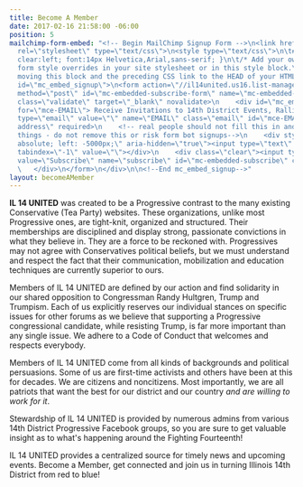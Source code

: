 ```yaml
---
title: Become A Member
date: 2017-02-16 21:58:00 -06:00
position: 5
mailchimp-form-embed: "<!-- Begin MailChimp Signup Form -->\n<link href=\"//cdn-images.mailchimp.com/embedcode/slim-10_7.css\"
  rel=\"stylesheet\" type=\"text/css\">\n<style type=\"text/css\">\n\t#mc_embed_signup{background:#fff;
  clear:left; font:14px Helvetica,Arial,sans-serif; }\n\t/* Add your own MailChimp
  form style overrides in your site stylesheet or in this style block.\n\t   We recommend
  moving this block and the preceding CSS link to the HEAD of your HTML file. */\n</style>\n<div
  id=\"mc_embed_signup\">\n<form action=\"//il14united.us16.list-manage.com/subscribe/post?u=2e27f70b701d22dfbbcc0d38d&amp;id=40da6941a8\"
  method=\"post\" id=\"mc-embedded-subscribe-form\" name=\"mc-embedded-subscribe-form\"
  class=\"validate\" target=\"_blank\" novalidate>\n    <div id=\"mc_embed_signup_scroll\">\n\t<label
  for=\"mce-EMAIL\"> Receive Invitations to 14th District Events, Rallies and More!</label>\n\t<input
  type=\"email\" value=\"\" name=\"EMAIL\" class=\"email\" id=\"mce-EMAIL\" placeholder=\"email
  address\" required>\n    <!-- real people should not fill this in and expect good
  things - do not remove this or risk form bot signups-->\n    <div style=\"position:
  absolute; left: -5000px;\" aria-hidden=\"true\"><input type=\"text\" name=\"b_2e27f70b701d22dfbbcc0d38d_40da6941a8\"
  tabindex=\"-1\" value=\"\"></div>\n    <div class=\"clear\"><input type=\"submit\"
  value=\"Subscribe\" name=\"subscribe\" id=\"mc-embedded-subscribe\" class=\"button\"></div>\n
  \   </div>\n</form>\n</div>\n\n<!--End mc_embed_signup-->"
layout: becomeAMember
---
```


**IL 14 UNITED** was created to be a Progressive contrast to the many existing Conservative (Tea Party) websites. These organizations, unlike most Progressive ones, are tight-knit, organized and structured. Their memberships are disciplined and display strong, passionate convictions in what they believe in. They are a force to be reckoned with. Progressives may not agree with Conservatives political beliefs, but we must understand and respect the fact that their communication, mobilization and  education techniques are currently superior to ours.

Members of IL 14 UNITED are defined by our action and find solidarity in our shared opposition to Congressman Randy Hultgren, Trump and Trumpism. Each of us explicitly reserves our individual stances on specific issues for other forums as we believe that supporting a Progressive congressional candidate, while resisting Trump, is far more important than any single issue. We adhere to a Code of Conduct that welcomes and respects everybody.

Members of IL 14 UNITED come from all kinds of backgrounds and political persuasions. Some of us are first-time activists and others have been at this for decades. We are citizens and noncitizens. Most importantly, we are all patriots that want the best for our district and our country *and are willing to work for it*.

Stewardship of IL 14 UNITED is provided by numerous admins from various 14th District Progressive Facebook groups, so you are sure to get valuable insight as to what's happening around the Fighting Fourteenth!

IL 14 UNITED provides a centralized source for timely news and upcoming events. Become a Member, get connected and join us in turning Illinois 14th District from red to blue!